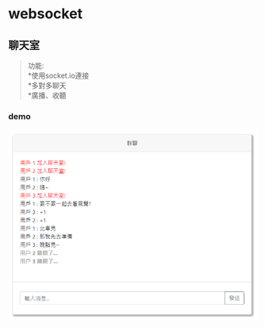 # websocket

## 聊天室
>功能:  
  *使用socket.io連接  
  *多對多聊天  
  *廣播、收聽

### demo  
![image](https://github.com/apple333069/websocket/blob/main/websocket_demo.png)  


